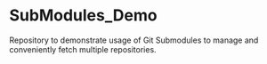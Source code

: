 # SubModules_Demo
Repository to demonstrate usage of Git Submodules to manage and conveniently fetch multiple repositories.
